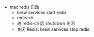 - mac redis 启动
    - brew services start redis
    - redis-cli
    - 进 redis-cli 后 shutdown 关闭
    - 关闭 Redis: brew services stop redis
